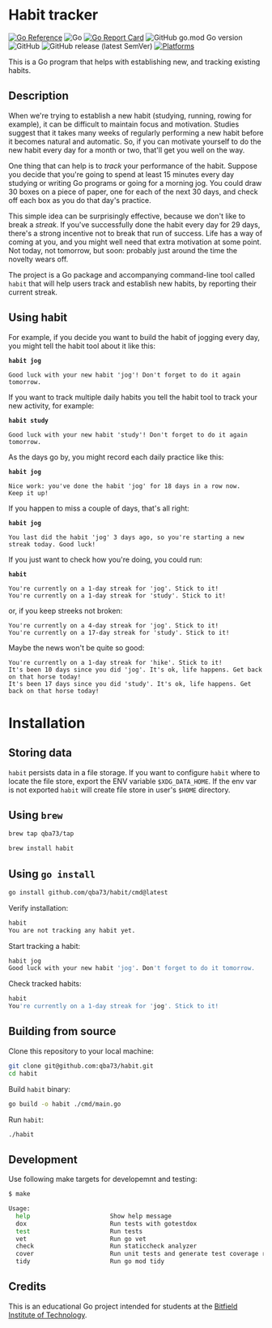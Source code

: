 # Habit tracker

[![Go Reference](https://pkg.go.dev/badge/github.com/qba73/habit.svg)](https://pkg.go.dev/github.com/qba73/habit)
![Go](https://github.com/qba73/habit/workflows/Go/badge.svg)
[![Go Report Card](https://goreportcard.com/badge/github.com/qba73/habit)](https://goreportcard.com/report/github.com/qba73/habit)
![GitHub go.mod Go version](https://img.shields.io/github/go-mod/go-version/qba73/http?logo=go)
![GitHub](https://img.shields.io/github/license/qba73/habit)
![GitHub release (latest SemVer)](https://img.shields.io/github/v/release/qba73/habit)
[![Platforms](https://img.shields.io/badge/platforms-linux|windows|macos-inactive.svg)]()

This is a Go program that helps with establishing new, and tracking existing habits.

## Description

When we're trying to establish a new habit (studying, running, rowing for example), it can be difficult to maintain focus and motivation. Studies suggest that it takes many weeks of regularly performing a new habit before it becomes natural and automatic. So, if you can motivate yourself to do the new habit every day for a month or two, that'll get you well on the way.

One thing that can help is to _track_ your performance of the habit. Suppose you decide that you're going to spend at least 15 minutes every day studying or writing Go programs or going for a morning jog. You could draw 30 boxes on a piece of paper, one for each of the next 30 days, and check off each box as you do that day's practice.

This simple idea can be surprisingly effective, because we don't like to break a _streak_. If you've successfully done the habit every day for 29 days, there's a strong incentive not to break that run of success. Life has a way of coming at you, and you might well need that extra motivation at some point. Not today, not tomorrow, but soon: probably just around the time the novelty wears off.

The project is a Go package and accompanying command-line tool called ```habit``` that will help users track and establish new habits, by reporting their current streak.

## Using habit

For example, if you decide you want to build the habit of jogging every day, you might tell the habit tool about it like this:

**`habit jog`**

```
Good luck with your new habit 'jog'! Don't forget to do it again
tomorrow.
```

If you want to track multiple daily habits you tell the habit tool to track your new activity, for example:

**`habit study`**

```
Good luck with your new habit 'study'! Don't forget to do it again
tomorrow.
```

As the days go by, you might record each daily practice like this:

**`habit jog`**

```
Nice work: you've done the habit 'jog' for 18 days in a row now.
Keep it up!
```

If you happen to miss a couple of days, that's all right:

**`habit jog`**

```
You last did the habit 'jog' 3 days ago, so you're starting a new
streak today. Good luck!
```

If you just want to check how you're doing, you could run:

**`habit`**

```
You're currently on a 1-day streak for 'jog'. Stick to it!
You're currently on a 1-day streak for 'study'. Stick to it!
```

or, if you keep streeks not broken:

```
You're currently on a 4-day streak for 'jog'. Stick to it!
You're currently on a 17-day streak for 'study'. Stick to it!
```

Maybe the news won't be quite so good:

```
You're currently on a 1-day streak for 'hike'. Stick to it!
It's been 10 days since you did 'jog'. It's ok, life happens. Get back on that horse today!
It's been 17 days since you did 'study'. It's ok, life happens. Get back on that horse today!
```

# Installation

## Storing data

`habit` persists data in a file storage. If you want to configure `habit` where to locate the file store, export the ENV variable `$XDG_DATA_HOME`. If the env var is not exported `habit` will create file store in user's `$HOME` directory.

## Using `brew`

```bash
brew tap qba73/tap
```

```bash
brew install habit
```

## Using `go install`

```bash
go install github.com/qba73/habit/cmd@latest
```

Verify installation:

```bash
habit
You are not tracking any habit yet.
```

Start tracking a habit:

```bash
habit jog
Good luck with your new habit 'jog'. Don't forget to do it tomorrow.
```

Check tracked habits:

```bash
habit
You're currently on a 1-day streak for 'jog'. Stick to it!
```

## Building from source

Clone this repository to your local machine:

```bash
git clone git@github.com:qba73/habit.git
cd habit
```

Build `habit` binary:

```bash
go build -o habit ./cmd/main.go
```

Run `habit`:

```bash
./habit
```

## Development

Use following make targets for developemnt and testing:

```bash
$ make

Usage:
  help                      Show help message
  dox                       Run tests with gotestdox
  test                      Run tests
  vet                       Run go vet
  check                     Run staticcheck analyzer
  cover                     Run unit tests and generate test coverage report
  tidy                      Run go mod tidy
```

## Credits

This is an educational Go project intended for students at the [Bitfield Institute of Technology](https://bitfieldconsulting.com/golang/bit).
